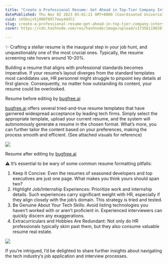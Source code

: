 ```yaml
---
title: "Create a Professional Resume: Get Ahead in Top-Tier Company Interviews 📃"
datePublished: Thu Nov 02 2023 03:01:21 GMT+0000 (Coordinated Universal Time)
cuid: cm5bujv5j000f09l7ewy4ddl2
slug: create-a-professional-resume-get-ahead-in-top-tier-company-interviews-667f6b2919d3
cover: https://cdn.hashnode.com/res/hashnode/image/upload/v1735611963870/4585a2ee-faf0-4af0-ad86-12bb3e78f42a.png

---
```


✨ Crafting a stellar resume is the inaugural step in your job hunt, and unquestionably one of the most crucial ones. Typically, the resume screening rate hovers around 10–20%.

Building a resume that aligns with professional standards becomes imperative. If your resume’s layout diverges from the standard templates most candidates use, HR personnel might struggle to pinpoint key details at first glance. Consequently, no matter how outstanding its content, your resume could be overlooked.

Resume before editing by [bugfree.ai](http://bugfree.ai)

[bugfree.ai](http://bugfree.ai/) offers several tried-and-true resume templates that have garnered widespread acceptance by leading tech firms. Simply select the appropriate template, upload your current resume, and the system will autonomously generate a resume in the chosen format. What’s more, you can further tailor the content based on your preferences, making the process smooth and efficient. (See attached visuals for reference)

![](https://cdn.hashnode.com/res/hashnode/image/upload/v1735611960233/c5352cc1-368b-4857-8440-758ab94ce665.png)

Resume after editing by [bugfree.ai](http://bugfree.ai)

⚠️ It’s essential to be wary of some common resume formatting pitfalls:

1.  Keep It Concise: Even the resumes of seasoned developers and top executives are just one page. What makes you think yours should span two?
2.  Highlight Job/Internship Experiences: Prioritize work and internship details. Such experiences carry significant weight with HR, especially if they align closely with the job’s domain. This strategy is tried and tested.
3.  Be Genuine About Your Tech Skills: Avoid listing technologies you haven’t worked with or aren’t proficient in. Experienced interviewers can quickly discern any exaggerations.
4.  Extracurriculars and Hobbies Are Redundant: Not only do HR professionals typically skim past them, but they also consume valuable resume real estate.

![](https://cdn.hashnode.com/res/hashnode/image/upload/v1735611962238/036b98ab-463f-471b-9c97-49ac15046065.png)

If you’re intrigued, I’d be delighted to share further insights about navigating the tech industry’s job application and interview processes.